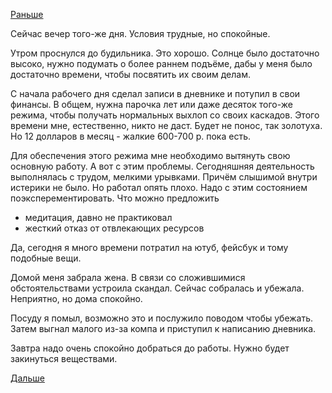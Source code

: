 [Раньше](2019.06.09.md)

Сейчас вечер того-же дня. Условия трудные, но спокойные.

Утром проснулся до будильника. Это хорошо. Солнце было достаточно высоко, нужно подумать о более раннем подъёме, дабы у меня было достаточно времени, чтобы посвятить их своим делам.

С начала рабочего дня сделал записи в дневнике и потупил в свои финансы. В общем, нужна парочка лет или даже десяток того-же режима, чтобы получать нормальных выхлоп со своих каскадов. Этого времени мне, естественно, никто не даст. Будет не понос, так золотуха. Но 12 долларов в месяц - жалкие 600-700 р. пока есть.

Для обеспечения этого режима мне необходимо вытянуть свою основную работу. А вот с этим проблемы.
Сегодняшняя деятельность выполнялась с трудом, мелкими урывками. Причём слышимой внутри истерики не было. Но работал опять плохо.
Надо с этим состоянием поэксперементировать.
Что можно предложить
 - медитация, давно не практиковал
 - жесткий отказ от отвлекающих ресурсов

Да, сегодня я много времени потратил на ютуб, фейсбук и тому подобные вещи.

Домой меня забрала жена.
В связи со сложившимися обстоятельствами устроила скандал. Сейчас собралась и убежала.
Неприятно, но дома спокойно.

Посуду я помыл, возможно это и послужило поводом чтобы убежать.
Затем выгнал малого из-за компа и приступил к написанию дневника.

Завтра надо очень спокойно добраться до работы. Нужно будет закинуться веществами.

 [Дальше](2019.06.11.md)